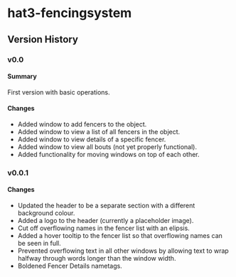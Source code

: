 # hat3-fencingsystem
## Version History
### v0.0
#### Summary
First version with basic operations.
#### Changes
- Added window to add fencers to the object.
- Added window to view a list of all fencers in the object.
- Added window to view details of a specific fencer.
- Added window to view all bouts (not yet properly functional).
- Added functionality for moving windows on top of each other.
### v0.0.1
#### Changes
- Updated the header to be a separate section with a different background colour.
- Added a logo to the header (currently a placeholder image).
- Cut off overflowing names in the fencer list with an elipsis.
- Added a hover tooltip to the fencer list so that overflowing names can be seen in full.
- Prevented overflowing text in all other windows by allowing text to wrap halfway through words longer than the window width.
- Boldened Fencer Details nametags.